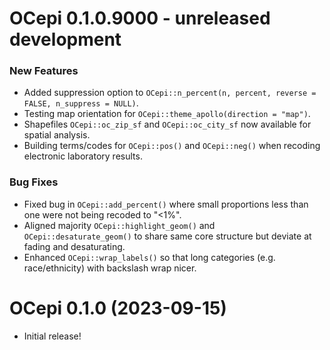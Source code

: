# OCepi 0.1.0.9000 - unreleased development

### New Features

-   Added suppression option to `OCepi::n_percent(n, percent, reverse = FALSE, n_suppress = NULL)`.
-   Testing map orientation for `OCepi::theme_apollo(direction = "map")`.
-   Shapefiles `OCepi::oc_zip_sf` and `OCepi::oc_city_sf` now available for spatial analysis.
-   Building terms/codes for `OCepi::pos()` and `OCepi::neg()` when recoding electronic laboratory results.

### Bug Fixes

-   Fixed bug in `OCepi::add_percent()` where small proportions less than one were not being recoded to "\<1%".
-   Aligned majority `OCepi::highlight_geom()` and `OCepi::desaturate_geom()` to share same core structure but deviate at fading and desaturating.
-   Enhanced `OCepi::wrap_labels()` so that long categories (e.g. race/ethnicity) with backslash wrap nicer.

# OCepi 0.1.0 (2023-09-15)

-   Initial release!
